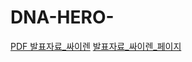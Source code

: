 # DNA-HERO-
[PDF 발표자료_싸이렌](발표자료_싸이렌.pdf)
[발표자료_싸이렌_페이지](https://github.com/DohyunBu/DNA-HERO-/raw/main/발표자료/발표자료_싸이렌_페이지_01.jpg)
